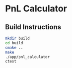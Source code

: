 # PnL Calculator

## Build Instructions

```bash
mkdir build
cd build
cmake ..
make
./app/pnl_calculator
ctest
```
